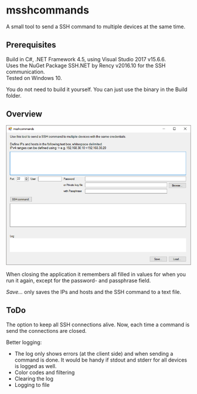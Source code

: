 # msshcommands
A small tool to send a SSH command to multiple devices at the same time.

## Prerequisites
Build in C#, .NET Framework 4.5, using Visual Studio 2017 v15.6.6.    
Uses the NuGet Package SSH.NET by Rency v2016.10 for the SSH communication.  
Tested on Windows 10.

You do not need to build it yourself. You can just use the binary in the Build folder.

## Overview
![](msshcommands.png)


When closing the application it remembers all filled in values for when you run it again, except for the password- and passphrase field.

*Save...* only saves the IPs and hosts and the SSH command to a text file.

## ToDo
The option to keep all SSH connections alive. Now, each time a command is send the connections are closed.

Better logging:
* The log only shows errors (at the client side) and when sending a command is done. It would be handy if stdout and stderr for all devices is logged as well.
* Color codes and filtering
* Clearing the log
* Logging to file